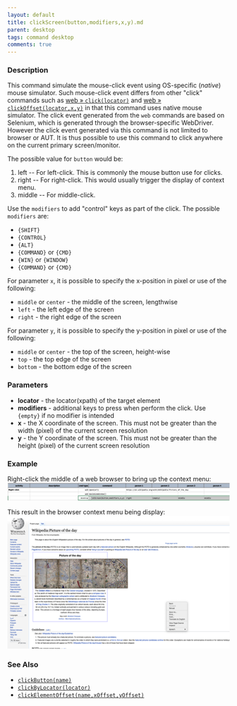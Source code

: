 ```yaml
---
layout: default
title: clickScreen(button,modifiers,x,y).md
parent: desktop
tags: command desktop
comments: true
---
```


### Description
This command simulate the mouse-click event using OS-specific (_native_) mouse simulator. Such mouse-click event differs
from other "click" commands such as [web &raquo; `click(locator)`](../web/click(locator)) and 
[web &raquo; `clickOffset(locator,x,y)`](../web/clickOffset(locator,x,y)) in that this command uses native mouse 
simulator. The click event generated from the `web` commands are based on Selenium, which is generated through the
browser-specific WebDriver. However the click event generated via this command is not limited to browser or AUT. It is
thus possible to use this command to click anywhere on the current primary screen/monitor.

The possible value for `button` would be:
1. left -- For left-click. This is commonly the mouse button use for clicks.
2. right -- For right-click. This would usually trigger the display of context menu.
3. middle -- For middle-click.

Use the `modifiers` to add "control" keys as part of the click. The possible `modifiers` are:
- `{SHIFT}`
- `{CONTROL}`
- `{ALT}`
- `{COMMAND}` or `{CMD}`
- `{WIN}` or `{WINDOW}`
- `{COMMAND}` or `{CMD}`

For parameter `x`, it is possible to specify the x-position in pixel or use of the following:
- `middle` or `center` - the middle of the screen, lengthwise
- `left` - the left edge of the screen
- `right` - the right edge of the screen

For parameter `y`, it is possible to specify the y-position in pixel or use of the following:
- `middle` or `center` - the top of the screen, height-wise
- `top` - the top edge of the screen
- `bottom` - the bottom edge of the screen


### Parameters
- **locator** - the locator(xpath) of the target element
- **modifiers** - additional keys to press when perform the click. Use `{empty}` if no modifier is intended
- **x** - the X coordinate of the screen. This must not be greater than the width (pixel) of the current screen resolution
- **y** - the Y coordinate of the screen. This must not be greater than the height (pixel) of the current screen resolution


### Example
Right-click the middle of a web browser to bring up the context menu:
![](image/clickScreen_01.png)

This result in the browser context menu being display:
![](image/clickScreen_02.png)



### See Also
- [`clickButton(name)`](clickButton(name))
- [`clickByLocator(locator)`](clickByLocator(locator))
- [`clickElementOffset(name,xOffset,yOffset)`](clickElementOffset(name,xOffset,yOffset))
